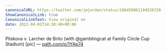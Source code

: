 ```yaml
---
canonicalURL: https://twitter.com/jmjordan/status/186458061194526720
ShowCanonicalLink: true
CanonicalLinkText: View original on
date: 2012-04-01T14:20:40+00:00
---
```

Pliskova v. Larcher de Brito (with @gamblingcat at Family Circle Cup Stadium) [pic] — [path.com/p/1YAp74](http://path.com/p/1YAp74)